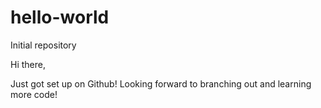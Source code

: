 # hello-world
Initial repository

Hi there,

Just got set up on Github! Looking forward to branching out and learning more code!
